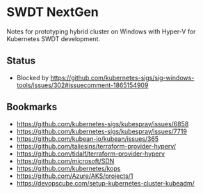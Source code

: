 # SWDT NextGen

Notes for prototyping hybrid cluster on Windows with Hyper-V for Kubernetes SWDT development.

## Status

- Blocked by https://github.com/kubernetes-sigs/sig-windows-tools/issues/302#issuecomment-1865154909

## Bookmarks
 
- https://github.com/kubernetes-sigs/kubespray/issues/6858
- https://github.com/kubernetes-sigs/kubespray/issues/7719
- https://github.com/kubean-io/kubean/issues/365
- https://github.com/taliesins/terraform-provider-hyperv/
- https://github.com/tidalf/terraform-provider-hyperv
- https://github.com/microsoft/SDN
- https://github.com/kubernetes/kops
- https://github.com/Azure/AKS/projects/1
- https://devopscube.com/setup-kubernetes-cluster-kubeadm/
